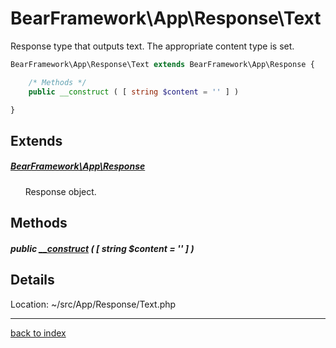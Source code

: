 # BearFramework\App\Response\Text

Response type that outputs text. The appropriate content type is set.

```php
BearFramework\App\Response\Text extends BearFramework\App\Response {

	/* Methods */
	public __construct ( [ string $content = '' ] )

}
```

## Extends

##### [BearFramework\App\Response](bearframework.app.response.class.md)

&nbsp;&nbsp;&nbsp;&nbsp;&nbsp;&nbsp;Response object.

## Methods

##### public [__construct](bearframework.app.response.text.__construct.method.md) ( [ string $content = '' ] )

## Details

Location: ~/src/App/Response/Text.php

---

[back to index](index.md)

